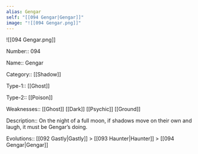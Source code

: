 ```yaml
---
alias: Gengar
self: "[[094 Gengar|Gengar]]"
image: "![[094 Gengar.png]]"
---
```


![[094 Gengar.png]]

Number:: 094

Name:: Gengar

Category:: [[Shadow]]

Type-1:: [[Ghost]]

Type-2:: [[Poison]]

Weaknesses:: [[Ghost]] [[Dark]] [[Psychic]] [[Ground]]

Description:: On the night of a full moon, if shadows move on their own and laugh, it must be Gengar’s doing.

Evolutions:: [[092 Gastly|Gastly]] > [[093 Haunter|Haunter]] > [[094 Gengar|Gengar]]